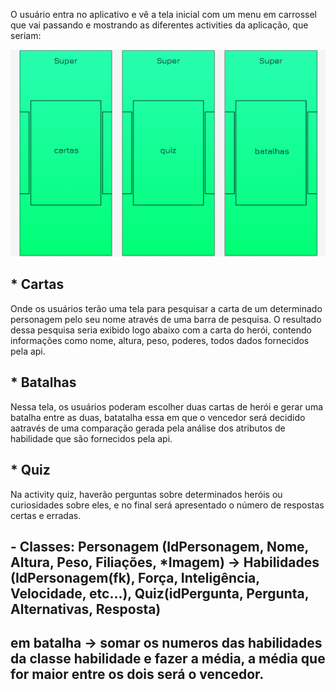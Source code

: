 O usuário entra no aplicativo e vê a tela inicial com um menu em carrossel que vai passando e mostrando as diferentes activities da aplicação, que seriam: 

![Alt text](https://github.com/levibergamascki/API-HERO/blob/main/inicio.png?raw=true "Inicio")
## * Cartas
Onde os usuários terão uma tela para pesquisar a carta de um determinado personagem pelo seu nome através de uma barra de pesquisa. O resultado dessa pesquisa seria exibido logo abaixo com a carta do herói, contendo informações como nome, altura, peso, poderes, todos dados fornecidos pela api.
## * Batalhas
Nessa tela, os usuários poderam escolher duas cartas de herói e gerar uma batalha entre as duas, batatalha essa em que o vencedor será decidido aatravés de uma comparação gerada pela análise dos atributos de habilidade que são fornecidos pela api.
## * Quiz
Na activity quiz, haverão perguntas sobre determinados heróis ou curiosidades sobre eles, e no final será apresentado o número de respostas certas e erradas.

## - Classes: Personagem (IdPersonagem, Nome, Altura, Peso, Filiações, *Imagem) -> Habilidades (IdPersonagem(fk), Força, Inteligência, Velocidade, etc...), Quiz(idPergunta, Pergunta, Alternativas, Resposta)
## em batalha -> somar os numeros das habilidades da classe habilidade e fazer a média, a média que for maior entre os dois será o vencedor.
              
